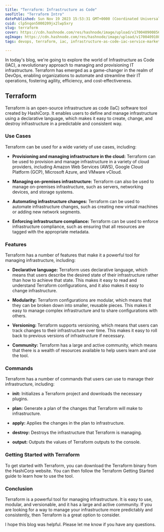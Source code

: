 ```yaml
---
title: "Terraform: Infrastructure as Code"
seoTitle: "Terraform Intro"
datePublished: Sun Nov 19 2023 15:53:31 GMT+0000 (Coordinated Universal Time)
cuid: clp5nqon5000209jx2lwp5xry
slug: terraform
cover: https://cdn.hashnode.com/res/hashnode/image/upload/v1700409008567/dbfdd66d-3dfe-4ac2-a510-384732ef7c47.png
ogImage: https://cdn.hashnode.com/res/hashnode/image/upload/v1700409108591/20214a33-9548-4ebd-abf3-b8edc1cec413.png
tags: devops, terraform, iac, infrastructure-as-code-iac-service-market, terraweekchallenge

---
```


In today's blog, we're going to explore the world of Infrastructure as Code (IAC), a revolutionary approach to managing and provisioning IT infrastructure. Terraform has emerged as a game-changer in the realm of DevOps, enabling organizations to automate and streamline their IT operations, fostering agility, efficiency, and cost-effectiveness.

## **Terraform**

Terraform is an open-source infrastructure as code (IaC) software tool created by HashiCorp. It enables users to define and manage infrastructure using a declarative language, which makes it easy to create, change, and destroy infrastructure in a predictable and consistent way.

### **Use Cases**

Terraform can be used for a wide variety of use cases, including:

* **Provisioning and managing infrastructure in the cloud:** Terraform can be used to provision and manage infrastructure in a variety of cloud providers, including Amazon Web Services (AWS), Google Cloud Platform (GCP), Microsoft Azure, and VMware vCloud.
    
* **Managing on-premises infrastructure:** Terraform can also be used to manage on-premises infrastructure, such as servers, networking devices, and storage systems.
    
* **Automating infrastructure changes:** Terraform can be used to automate infrastructure changes, such as creating new virtual machines or adding new network segments.
    
* **Enforcing infrastructure compliance:** Terraform can be used to enforce infrastructure compliance, such as ensuring that all resources are tagged with the appropriate metadata.
    

### **Features**

Terraform has a number of features that make it a powerful tool for managing infrastructure, including:

* **Declarative language:** Terraform uses declarative language, which means that users describe the desired state of their infrastructure rather than how to achieve that state. This makes it easy to read and understand Terraform configurations, and it also makes it easy to change infrastructure.
    
* **Modularity:** Terraform configurations are modular, which means that they can be broken down into smaller, reusable pieces. This makes it easy to manage complex infrastructure and to share configurations with others.
    
* **Versioning:** Terraform supports versioning, which means that users can track changes to their infrastructure over time. This makes it easy to roll back to previous versions of infrastructure if necessary.
    
* **Community:** Terraform has a large and active community, which means that there is a wealth of resources available to help users learn and use the tool.
    

### **Commands**

Terraform has a number of commands that users can use to manage their infrastructure, including:

* **init:** Initializes a Terraform project and downloads the necessary plugins.
    
* **plan:** Generate a plan of the changes that Terraform will make to infrastructure.
    
* **apply:** Applies the changes in the plan to infrastructure.
    
* **destroy:** Destroys the infrastructure that Terraform is managing.
    
* **output:** Outputs the values of Terraform outputs to the console.
    

### **Getting Started with Terraform**

To get started with Terraform, you can download the Terraform binary from the HashiCorp website. You can then follow the Terraform Getting Started guide to learn how to use the tool.

### **Conclusion**

Terraform is a powerful tool for managing infrastructure. It is easy to use, modular, and versionable, and it has a large and active community. If you are looking for a way to manage your infrastructure more predictably and consistently, then Terraform is a great option to consider.

I hope this blog was helpful. Please let me know if you have any questions.